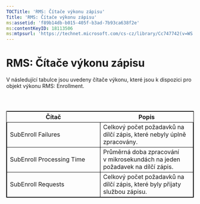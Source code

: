 ```yaml
---
TOCTitle: 'RMS: Čítače výkonu zápisu'
Title: 'RMS: Čítače výkonu zápisu'
ms:assetid: 'f89b14db-b015-405f-b3ad-7b93ca638f2e'
ms:contentKeyID: 18113506
ms:mtpsurl: 'https://technet.microsoft.com/cs-cz/library/Cc747742(v=WS.10)'
---
```


RMS: Čítače výkonu zápisu
=========================

V následující tabulce jsou uvedeny čítače výkonu, které jsou k dispozici pro objekt výkonu RMS: Enrollment.

###  

 
<table style="border:1px solid black;">
<colgroup>
<col width="50%" />
<col width="50%" />
</colgroup>
<thead>
<tr class="header">
<th>Čítač</th>
<th>Popis</th>
</tr>
</thead>
<tbody>
<tr class="odd">
<td style="border:1px solid black;">SubEnroll Failures</td>
<td style="border:1px solid black;">Celkový počet požadavků na dílčí zápis, které nebyly úplně zpracovány.</td>
</tr>
<tr class="even">
<td style="border:1px solid black;">SubEnroll Processing Time</td>
<td style="border:1px solid black;">Průměrná doba zpracování v mikrosekundách na jeden požadavek na dílčí zápis.</td>
</tr>
<tr class="odd">
<td style="border:1px solid black;">SubEnroll Requests</td>
<td style="border:1px solid black;">Celkový počet požadavků na dílčí zápis, které byly přijaty službou zápisu.</td>
</tr>
</tbody>
</table>
